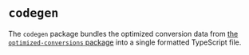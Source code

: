 # `codegen`

The `codegen` package bundles the optimized conversion data from [the `optimized-conversions` package](../optimized-conversions/) into a single formatted TypeScript file.
